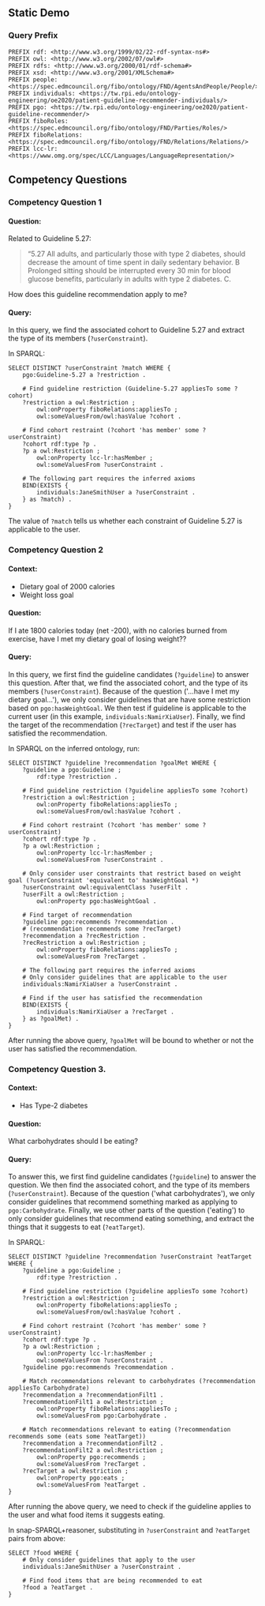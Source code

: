 ---
---

## Static Demo

### Query Prefix
```sparql
PREFIX rdf: <http://www.w3.org/1999/02/22-rdf-syntax-ns#>
PREFIX owl: <http://www.w3.org/2002/07/owl#>
PREFIX rdfs: <http://www.w3.org/2000/01/rdf-schema#> 
PREFIX xsd: <http://www.w3.org/2001/XMLSchema#>
PREFIX people: <https://spec.edmcouncil.org/fibo/ontology/FND/AgentsAndPeople/People/> 
PREFIX individuals: <https://tw.rpi.edu/ontology-engineering/oe2020/patient-guideline-recommender-individuals/> 
PREFIX pgo: <https://tw.rpi.edu/ontology-engineering/oe2020/patient-guideline-recommender/>
PREFIX fiboRoles: <https://spec.edmcouncil.org/fibo/ontology/FND/Parties/Roles/>
PREFIX fiboRelations: <https://spec.edmcouncil.org/fibo/ontology/FND/Relations/Relations/>
PREFIX lcc-lr: <https://www.omg.org/spec/LCC/Languages/LanguageRepresentation/>
```

## Competency Questions

### Competency Question 1
#### Question:

Related to Guideline 5.27:
> “5.27 All adults, and particularly those with type 2 diabetes, should decrease the amount of time spent in daily sedentary behavior. B Prolonged sitting should be interrupted every 30 min for blood glucose benefits, particularly in adults with type 2 diabetes. C.

How does this guideline recommendation apply to me?

#### Query:
In this query, we find the associated cohort to Guideline 5.27 and extract the type of its members (`?userConstraint`).

In SPARQL:
```sparql
SELECT DISTINCT ?userConstraint ?match WHERE {
	pgo:Guideline-5.27 a ?restriction .
  
	# Find guideline restriction (Guideline-5.27 appliesTo some ?cohort)
	?restriction a owl:Restriction ;
		owl:onProperty fiboRelations:appliesTo ;
		owl:someValuesFrom/owl:hasValue ?cohort .
    
	# Find cohort restraint (?cohort 'has member' some ?userConstraint)
	?cohort rdf:type ?p .
	?p a owl:Restriction ;
		owl:onProperty lcc-lr:hasMember ;
		owl:someValuesFrom ?userConstraint .
	
	# The following part requires the inferred axioms
	BIND(EXISTS {
		individuals:JaneSmithUser a ?userConstraint .
	} as ?match) .
}
```

The value of `?match` tells us whether each constraint of Guideline 5.27 is applicable to the user.

### Competency Question 2

#### Context:
 - Dietary goal of 2000 calories
 - Weight loss goal

#### Question:

If I ate 1800 calories today (net -200), with no calories burned from exercise, have I met my dietary goal of losing weight??

#### Query:
In this query, we first find the guideline candidates (`?guideline`) to answer this question. After that, we find the associated cohort, and the type of its members (`?userConstraint`). Because of the question ('...have I met my dietary goal...'), we only consider guidelines that are have some restriction based on `pgo:hasWeightGoal`. We then test if guideline is applicable to the current user (in this example, `individuals:NamirXiaUser`). Finally, we find the target of the recommendation (`?recTarget`) and test if the user has satisfied the recommendation.

In SPARQL on the inferred ontology, run:
```sparql
SELECT DISTINCT ?guideline ?recommendation ?goalMet WHERE {
	?guideline a pgo:Guideline ;
		rdf:type ?restriction .

	# Find guideline restriction (?guideline appliesTo some ?cohort)
	?restriction a owl:Restriction ;
		owl:onProperty fiboRelations:appliesTo ;
		owl:someValuesFrom/owl:hasValue ?cohort .

	# Find cohort restraint (?cohort 'has member' some ?userConstraint)
	?cohort rdf:type ?p .
	?p a owl:Restriction ;
		owl:onProperty lcc-lr:hasMember ;
		owl:someValuesFrom ?userConstraint .

	# Only consider user constraints that restrict based on weight goal (?userConstraint 'equivalent to' hasWeightGoal *)
	?userConstraint owl:equivalentClass ?userFilt .
	?userFilt a owl:Restriction ;
		owl:onProperty pgo:hasWeightGoal .

	# Find target of recommendation
	?guideline pgo:recommends ?recommendation .
	# (recommendation recommends some ?recTarget)
	?recommendation a ?recRestriction .
	?recRestriction a owl:Restriction ;
		owl:onProperty fiboRelations:appliesTo ;
		owl:someValuesFrom ?recTarget .
	
	# The following part requires the inferred axioms
	# Only consider guidelines that are applicable to the user
	individuals:NamirXiaUser a ?userConstraint .

	# Find if the user has satisfied the recommendation
	BIND(EXISTS {
		individuals:NamirXiaUser a ?recTarget .
	} as ?goalMet) .
}
```

After running the above query, `?goalMet` will be bound to whether or not the user has satisfied the recommendation.

### Competency Question 3.

#### Context:
 - Has Type-2 diabetes

#### Question:

What carbohydrates should I be eating?

#### Query:
To answer this, we first find guideline candidates (`?guideline`) to answer the question. We then find the associated cohort, and the type of its members (`?userConstraint`). Because of the question ('what carbohydrates'), we only consider guidelines that recommend something marked as applying to `pgo:Carbohydrate`. Finally, we use other parts of the question ('eating') to only consider guidelines that recommend eating something, and extract the things that it suggests to eat (`?eatTarget`).

In SPARQL:
```sparql
SELECT DISTINCT ?guideline ?recommendation ?userConstraint ?eatTarget WHERE {
	?guideline a pgo:Guideline ;
		rdf:type ?restriction .

	# Find guideline restriction (?guideline appliesTo some ?cohort)
	?restriction a owl:Restriction ;
		owl:onProperty fiboRelations:appliesTo ;
		owl:someValuesFrom/owl:hasValue ?cohort .

	# Find cohort restraint (?cohort 'has member' some ?userConstraint)
	?cohort rdf:type ?p .
	?p a owl:Restriction ;
		owl:onProperty lcc-lr:hasMember ;
		owl:someValuesFrom ?userConstraint .
	?guideline pgo:recommends ?recommendation .

	# Match recommendations relevant to carbohydrates (?recommendation appliesTo Carbohydrate)
	?recommendation a ?recommendationFilt1 .
	?recommendationFilt1 a owl:Restriction ;
		owl:onProperty fiboRelations:appliesTo ;
		owl:someValuesFrom pgo:Carbohydrate .
  
	# Match recommendations relevant to eating (?recommendation recommends some (eats some ?eatTarget))
	?recommendation a ?recommendationFilt2 .
	?recommendationFilt2 a owl:Restriction ;
		owl:onProperty pgo:recommends ;
		owl:someValuesFrom ?recTarget .
	?recTarget a owl:Restriction ;
		owl:onProperty pgo:eats ;
		owl:someValuesFrom ?eatTarget .
}
```

After running the above query, we need to check if the guideline applies to the user and what food items it suggests eating.

In snap-SPARQL+reasoner, substituting in `?userConstraint` and `?eatTarget` pairs from above:
```sparql
SELECT ?food WHERE {
	# Only consider guidelines that apply to the user
	individuals:JaneSmithUser a ?userConstraint .
	
	# Find food items that are being recommended to eat
	?food a ?eatTarget .
}
```
